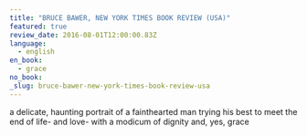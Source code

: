 ```yaml
---
title: "BRUCE BAWER, NEW YORK TIMES BOOK REVIEW (USA)"
featured: true
review_date: 2016-08-01T12:00:00.83Z
language:
  - english
en_book:
  - grace
no_book:
_slug: bruce-bawer-new-york-times-book-review-usa
---
```


a delicate, haunting portrait of a fainthearted man trying his best to meet the end of life- and love- with a modicum of dignity and, yes, grace

